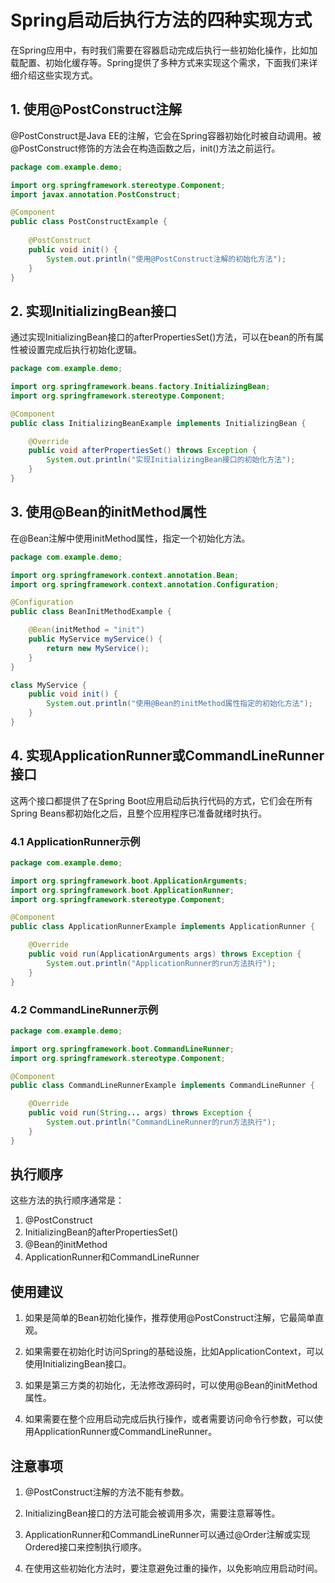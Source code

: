 # Spring启动后执行方法的四种实现方式

在Spring应用中，有时我们需要在容器启动完成后执行一些初始化操作，比如加载配置、初始化缓存等。Spring提供了多种方式来实现这个需求，下面我们来详细介绍这些实现方式。

## 1. 使用@PostConstruct注解

@PostConstruct是Java EE的注解，它会在Spring容器初始化时被自动调用。被@PostConstruct修饰的方法会在构造函数之后，init()方法之前运行。

```java
package com.example.demo;

import org.springframework.stereotype.Component;
import javax.annotation.PostConstruct;

@Component
public class PostConstructExample {
    
    @PostConstruct
    public void init() {
        System.out.println("使用@PostConstruct注解的初始化方法");
    }
}
```

## 2. 实现InitializingBean接口

通过实现InitializingBean接口的afterPropertiesSet()方法，可以在bean的所有属性被设置完成后执行初始化逻辑。

```java
package com.example.demo;

import org.springframework.beans.factory.InitializingBean;
import org.springframework.stereotype.Component;

@Component
public class InitializingBeanExample implements InitializingBean {

    @Override
    public void afterPropertiesSet() throws Exception {
        System.out.println("实现InitializingBean接口的初始化方法");
    }
}
```

## 3. 使用@Bean的initMethod属性

在@Bean注解中使用initMethod属性，指定一个初始化方法。

```java
package com.example.demo;

import org.springframework.context.annotation.Bean;
import org.springframework.context.annotation.Configuration;

@Configuration
public class BeanInitMethodExample {

    @Bean(initMethod = "init")
    public MyService myService() {
        return new MyService();
    }
}

class MyService {
    public void init() {
        System.out.println("使用@Bean的initMethod属性指定的初始化方法");
    }
}
```

## 4. 实现ApplicationRunner或CommandLineRunner接口

这两个接口都提供了在Spring Boot应用启动后执行代码的方式，它们会在所有Spring Beans都初始化之后，且整个应用程序已准备就绪时执行。

### 4.1 ApplicationRunner示例

```java
package com.example.demo;

import org.springframework.boot.ApplicationArguments;
import org.springframework.boot.ApplicationRunner;
import org.springframework.stereotype.Component;

@Component
public class ApplicationRunnerExample implements ApplicationRunner {

    @Override
    public void run(ApplicationArguments args) throws Exception {
        System.out.println("ApplicationRunner的run方法执行");
    }
}
```

### 4.2 CommandLineRunner示例

```java
package com.example.demo;

import org.springframework.boot.CommandLineRunner;
import org.springframework.stereotype.Component;

@Component
public class CommandLineRunnerExample implements CommandLineRunner {

    @Override
    public void run(String... args) throws Exception {
        System.out.println("CommandLineRunner的run方法执行");
    }
}
```

## 执行顺序

这些方法的执行顺序通常是：

1. @PostConstruct
2. InitializingBean的afterPropertiesSet()
3. @Bean的initMethod
4. ApplicationRunner和CommandLineRunner

## 使用建议

1. 如果是简单的Bean初始化操作，推荐使用@PostConstruct注解，它最简单直观。

2. 如果需要在初始化时访问Spring的基础设施，比如ApplicationContext，可以使用InitializingBean接口。

3. 如果是第三方类的初始化，无法修改源码时，可以使用@Bean的initMethod属性。

4. 如果需要在整个应用启动完成后执行操作，或者需要访问命令行参数，可以使用ApplicationRunner或CommandLineRunner。

## 注意事项

1. @PostConstruct注解的方法不能有参数。

2. InitializingBean接口的方法可能会被调用多次，需要注意幂等性。

3. ApplicationRunner和CommandLineRunner可以通过@Order注解或实现Ordered接口来控制执行顺序。

4. 在使用这些初始化方法时，要注意避免过重的操作，以免影响应用启动时间。

